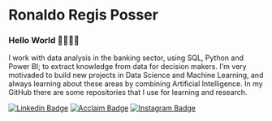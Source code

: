 # Ronaldo Regis Posser

### Hello World 🤜🏻🤛🏻

I work with data analysis in the banking sector, using SQL, Python and Power BI; to extract knowledge from data for decision makers. I'm very motivaded to build new projects in Data Science and Machine Learning, and always learning about these areas by combining Artificial Intelligence. In my GitHub there are some repositories that I use for learning and research.

[![Linkedin Badge](https://img.shields.io/badge/-LinkedIn-blue?style=flat&logo=LinkedIn&logoColor=white)](https://www.linkedin.com/in/ronaldo-regis-posser/)
[![Acclaim Badge](https://img.shields.io/badge/-cclaim-blue?style=flat&logo=Acclaim&logoColor=blue&color=white)](https://www.youracclaim.com/users/ronaldo-regis-posser/badges)
[![Instagram Badge](https://img.shields.io/badge/-Instagram-C13584?style=flat&logo=Instagram&logoColor=white)](https://www.instagram.com/ronaldoposser/)







<!--
[![Gmail Badge](https://img.shields.io/badge/-Gmail-white?style=flat&logo=Gmail&logoColor=Red)](mailto:rrpronaldo@gmail.com)
**rrpronaldo/rrpronaldo** is a ✨ _special_ ✨ repository because its `README.md` (this file) appears on your GitHub profile.
there 👋

Here are some ideas to get you started:

- 🔭 I’m currently working on ...
- 🌱 I’m currently learning ...
- 👯 I’m looking to collaborate on ...
- 🤔 I’m looking for help with ...
- 💬 Ask me about ...
- 📫 How to reach me: ...
- 😄 Pronouns: ...
- ⚡ Fun fact: ...
🦾🤜🏻🤛🏻🤘🏼👇🏻☝🏻👆🏼🤙🏼🖖🏻
-->
